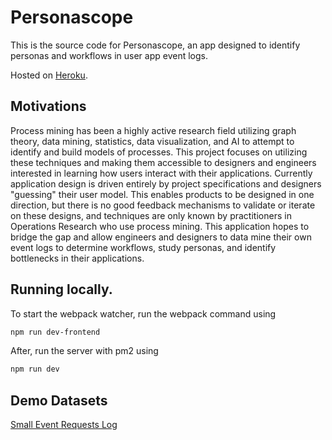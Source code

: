 # Personascope

This is the source code for Personascope, an app designed to identify
personas and workflows in user app event logs.

Hosted on [Heroku](https://pscope.herokuapp.com/).

## Motivations

Process mining has been a highly active research field utilizing
graph theory, data mining, statistics, data visualization, and AI
to attempt to identify and build models of processes. This project
focuses on utilizing these techniques and making them accessible to
designers and engineers interested in learning how users interact with
their applications. Currently application design is driven entirely
by project specifications and designers "guessing" their user model.
This enables products to be designed in one direction, but there is
no good feedback mechanisms to validate or iterate on these designs,
and techniques are only known by practitioners in Operations Research
who use process mining. This application hopes to bridge the gap
and allow engineers and designers to data mine their own event logs
to determine workflows, study personas, and identify bottlenecks in
their applications.

## Running locally.

To start the webpack watcher, run the webpack command using
```bash
npm run dev-frontend
```

After, run the server with pm2 using
```bash
npm run dev 
```

## Demo Datasets

[Small Event Requests Log](https://gist.github.com/jfarid27/71e9eff6b3b81ec3d5a7c03a9ddacd2b)
